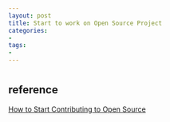 ```yaml
---
layout: post
title: Start to work on Open Source Project 
categories: 
- 
tags:
- 
---
```


# 

## 



## reference 
[How to Start Contributing to Open Source](http://www.developer.com/open/how-to-start-contributing-to-open-source.html)

